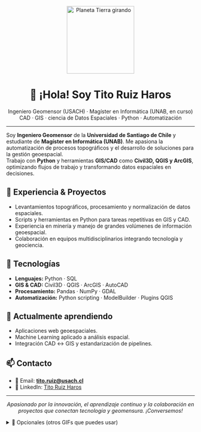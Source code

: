 <p align="center">
  <img src="https://github.com/user-attachments/assets/1dc91a02-c3a8-406f-8b47-61ecf0d19cac" alt="Planeta Tierra girando" width="180" />
</p>

<h1 align="center">👋 ¡Hola! Soy <strong>Tito Ruiz Haros</strong></h1>


<p align="center">
  Ingeniero Geomensor (USACH) · Magíster en Informática (UNAB, en curso)<br/>
  CAD · GIS · ciencia de Datos Espaciales · Python · Automatización
</p>

---

Soy **Ingeniero Geomensor** de la **Universidad de Santiago de Chile** y estudiante de **Magíster en Informática (UNAB)**. 
Me apasiona la automatización de procesos topográficos y el desarrollo de soluciones para la gestión geoespacial.  
Trabajo con **Python** y herramientas **GIS/CAD** como **Civil3D, QGIS y ArcGIS**, optimizando flujos de trabajo y transformando datos espaciales en decisiones.

## 💼 Experiencia & Proyectos
- Levantamientos topográficos, procesamiento y normalización de datos espaciales.
- Scripts y herramientas en Python para tareas repetitivas en GIS y CAD.
- Experiencia en minería y manejo de grandes volúmenes de información geoespacial.
- Colaboración en equipos multidisciplinarios integrando tecnología y geociencia.

## 🚀 Tecnologías
- **Lenguajes:** Python · SQL  
- **GIS & CAD:** Civil3D · QGIS · ArcGIS · AutoCAD  
- **Procesamiento:** Pandas · NumPy · GDAL  
- **Automatización:** Python scripting · ModelBuilder · Plugins QGIS

## 🌱 Actualmente aprendiendo
- Aplicaciones web geoespaciales.
- Machine Learning aplicado a análisis espacial.
- Integración CAD ↔ GIS y estandarización de pipelines.

## 📫 Contacto
- 📧 Email: **tito.ruiz@usach.cl**
- 💼 LinkedIn: [Tito Ruiz Haros](https://cl.linkedin.com/in/tito-ruiz-haros-4258b41b6)

---

<p align="center"><em>Apasionado por la innovación, el aprendizaje continuo y la colaboración en proyectos que conectan tecnología y geomensura. ¡Conversemos!</em></p>

<!-- Opcional: puedes eliminar esta sección si no quieres enlaces externos a GIFs -->
<details>
<summary>🎥 Opcionales (otros GIFs que puedes usar)</summary>

Planet (alternativa):
<img src="https://media.giphy.com/media/3oEjI6SIIHBdRxXI40/giphy.gif" width="140" />

Drone / mapeo:
<img src="https://media.giphy.com/media/3o7btMCltyDvSgF92E/giphy.gif" width="200" />
<img src="https://media.giphy.com/media/xT0Gqz4GJ0wQ71fNva/giphy.gif" width="200" />
</details>
